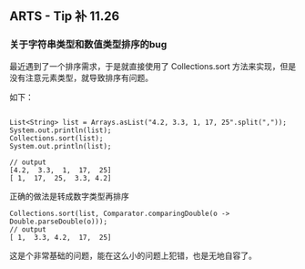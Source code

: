 ## ARTS - Tip 补 11.26
### 关于字符串类型和数值类型排序的bug

最近遇到了一个排序需求，于是就直接使用了 Collections.sort 方法来实现，但是没有注意元素类型，就导致排序有问题。

如下：

```
		
List<String> list = Arrays.asList("4.2, 3.3, 1, 17, 25".split(","));
System.out.println(list);
Collections.sort(list);
System.out.println(list);
    
// output
[4.2,  3.3,  1,  17,  25]
[ 1,  17,  25,  3.3, 4.2]
```

正确的做法是转成数字类型再排序

```
Collections.sort(list, Comparator.comparingDouble(o -> Double.parseDouble(o)));
// output
[ 1,  3.3, 4.2,  17,  25]

```

这是个非常基础的问题，能在这么小的问题上犯错，也是无地自容了。